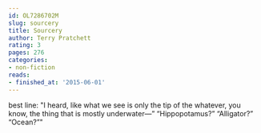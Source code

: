 ```yaml
---
id: OL7286702M
slug: sourcery
title: Sourcery
author: Terry Pratchett
rating: 3
pages: 276
categories:
- non-fiction
reads:
- finished_at: '2015-06-01'
---
```

best line: "I heard, like what we see is only the tip of the whatever, you know, the thing that is mostly underwater—” “Hippopotamus?” “Alligator?” “Ocean?”"

